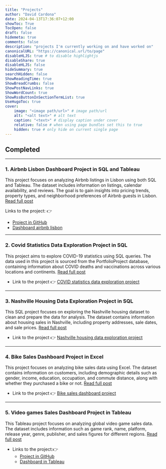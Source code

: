 ```yaml
---
title: "Projects"
author: "David Cardona"
date: 2024-04-13T17:36:07+12:00
showToc: True
TocOpen: false
draft: false
hidemeta: true
comments: false
description: "projects I'm currently working on and have worked on"
canonicalURL: "https://canonical.url/to/page"
disableHLJS: true # to disable highlightjs
disableShare: true
disableHLJS: false
hideSummary: true
searchHidden: false
ShowReadingTime: true
ShowBreadCrumbs: false
ShowPostNavLinks: true
ShowWordCount: true
ShowRssButtonInSectionTermList: true
UseHugoToc: true
cover:
    image: "<image path/url>" # image path/url
    alt: "<alt text>" # alt text
    caption: "<text>" # display caption under cover
    relative: false # when using page bundles set this to true
    hidden: true # only hide on current single page
---
```


## Completed
---
### 1. Airbnb Lisbon Dashboard Project in SQL and Tableau

This project focuses on analyzing Airbnb listings in Lisbon using both SQL and Tableau. The dataset includes information on listings, calendar availability, and reviews. The goal is to gain insights into pricing trends, property types, and neighborhood preferences of Airbnb guests in Lisbon. [Read full post](/posts/007_airbnb_lisbon_dashboard_in_sql_Tableau)

Links to the project: 👉
- [Project in GitHub](https://github.com/davidcardonadev/dashboard_airbnb_lisbon_in_sql_tableau) 
- [Dashboard airbnb lisbon](https://public.tableau.com/views/ExploringLisbonsAirbnbLandscape/Dashboard1?:language=es-ES&:sid=&:display_count=n&:origin=viz_share_link)

---
### 2. Covid Statistics Data Exploration Project in SQL

This project aims to explore COVID-19 statistics using SQL queries. The data used in this project is sourced from the PortfolioProject database, containing information about COVID deaths and vaccinations across various locations and continents. [Read full post](/posts/003_covid_statistics_data_exploration_project_in_sql/)


- Link to the project 👉
[COVID statistics data exploration project](https://github.com/davidcardonadev/COVID_Statistics_Data_Exploration_Project_in_SQL)

---

### 3. Nashville Housing Data Exploration Project in SQL

This SQL project focuses on exploring the Nashville housing dataset to clean and prepare the data for analysis. The dataset contains information about housing sales in Nashville, including property addresses, sale dates, and sale prices. [Read full post](/posts/004_nashville_housing_data_exploration_project_in_sql/)


- Link to the project 👉
[Nashville housing data exploration project](https://github.com/davidcardonadev/Nashville_Housing_Data_Exploration_Project_in_SQL)

---

### 4. Bike Sales Dashboard Project in Excel

This project focuses on analyzing bike sales data using Excel. The dataset contains information on customers, including demographic details such as gender, income, education, occupation, and commute distance, along with whether they purchased a bike or not. [Read full post](/posts/005_dashboard_bikes_sales_in_excel/)


- Link to the project 👉
[Bike sales dashboard project](https://github.com/davidcardonadev/dashboard_bikes_sales_in_excel)

---

### 5. Video games Sales Dashboard Project in Tableau

This Tableau project focuses on analyzing global video game sales data. The dataset includes information such as game rank, name, platform, release year, genre, publisher, and sales figures for different regions. [Read full post](/posts/006_dashboard_video_games_sales_in_tableau/)

- Links to the project:👉 
  - [Project in GitHub](https://github.com/davidcardonadev/video_games_sales_in_tableau) 
  - [Dashboard in Tableau](https://public.tableau.com/views/video_games_sales_17132918891570/Dashboard1?:language=es-ES&:sid=&:display_count=n&:origin=viz_share_link)

<!-- ---  
  

## What I am currently working on 
--- -->




<!-- ## Ideas for the future

- Python script to scrap flights every day and generate a report. -->